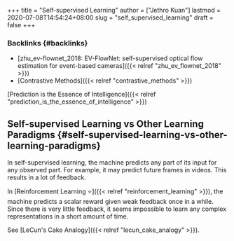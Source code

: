 +++
title = "Self-supervised Learning"
author = ["Jethro Kuan"]
lastmod = 2020-07-08T14:54:24+08:00
slug = "self_supervised_learning"
draft = false
+++

### Backlinks {#backlinks}

- [zhu\_ev-flownet\_2018: EV-FlowNet: self-supervised optical flow estimation for event-based cameras]({{< relref "zhu_ev_flownet_2018" >}})
- [Contrastive Methods]({{< relref "contrastive_methods" >}})

[Prediction is the Essence of Intelligence]({{< relref "prediction_is_the_essence_of_intelligence" >}})

## Self-supervised Learning vs Other Learning Paradigms {#self-supervised-learning-vs-other-learning-paradigms}

In self-supervised learning, the machine predicts any part of its input for any observed part. For example, it may predict future frames in videos. This results in a lot of feedback.

In [Reinforcement Learning ⭐]({{< relref "reinforcement_learning" >}}), the machine predicts a scalar reward given weak feedback once in a while. Since there is very little feedback, it seems impossible to learn any complex representations in a short amount of time.

See [LeCun's Cake Analogy]({{< relref "lecun_cake_analogy" >}}).
